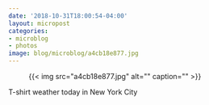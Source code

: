 ```yaml
---
date: '2018-10-31T18:00:54-04:00'
layout: micropost
categories:
- microblog
- photos
image: blog/microblog/a4cb18e877.jpg
---
```


<figure class="photo">
  {{< img src="a4cb18e877.jpg" alt="" caption="" >}}

</figure>


T-shirt weather today in New York City



